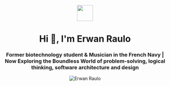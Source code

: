 <p align="center"><picture align="center"><img align="center" src = "https://github.com/7oSkaaa/7oSkaaa/blob/main/Images/about_me.gif?raw=true" width = 50px></picture></p>
<h1 align="center">Hi 👋, I'm Erwan Raulo</h1>
<h3 align="center">Former biotechnology student & Musician in the French Navy | Now Exploring the Boundless World of problem-solving, logical thinking, software architecture and design</h3>
<p align="center"> <img src="https://komarev.com/ghpvc/?username=ErwanRaulo&label=Profile%20views&color=0e75b6&style=flat" alt="Erwan Raulo" /> </p>
